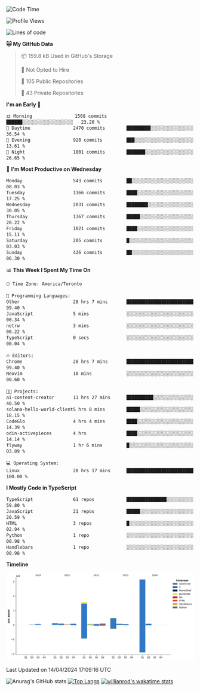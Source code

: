 <!--START_SECTION:waka-->
![Code Time](http://img.shields.io/badge/Code%20Time-1%2C424%20hrs%2011%20mins-blue)

![Profile Views](http://img.shields.io/badge/Profile%20Views-0-blue)

![Lines of code](https://img.shields.io/badge/From%20Hello%20World%20I%27ve%20Written-6.0%20million%20lines%20of%20code-blue)

**🐱 My GitHub Data** 

> 📦 159.8 kB Used in GitHub's Storage 
 > 
> 🚫 Not Opted to Hire
 > 
> 📜 105 Public Repositories 
 > 
> 🔑 43 Private Repositories 
 > 
**I'm an Early 🐤** 

```text
🌞 Morning                1568 commits        ██████░░░░░░░░░░░░░░░░░░░   23.20 % 
🌆 Daytime                2470 commits        █████████░░░░░░░░░░░░░░░░   36.54 % 
🌃 Evening                920 commits         ███░░░░░░░░░░░░░░░░░░░░░░   13.61 % 
🌙 Night                  1801 commits        ███████░░░░░░░░░░░░░░░░░░   26.65 % 
```
📅 **I'm Most Productive on Wednesday** 

```text
Monday                   543 commits         ██░░░░░░░░░░░░░░░░░░░░░░░   08.03 % 
Tuesday                  1166 commits        ████░░░░░░░░░░░░░░░░░░░░░   17.25 % 
Wednesday                2031 commits        ████████░░░░░░░░░░░░░░░░░   30.05 % 
Thursday                 1367 commits        █████░░░░░░░░░░░░░░░░░░░░   20.22 % 
Friday                   1021 commits        ████░░░░░░░░░░░░░░░░░░░░░   15.11 % 
Saturday                 205 commits         █░░░░░░░░░░░░░░░░░░░░░░░░   03.03 % 
Sunday                   426 commits         ██░░░░░░░░░░░░░░░░░░░░░░░   06.30 % 
```


📊 **This Week I Spent My Time On** 

```text
🕑︎ Time Zone: America/Toronto

💬 Programming Languages: 
Other                    28 hrs 7 mins       █████████████████████████   99.40 % 
JavaScript               5 mins              ░░░░░░░░░░░░░░░░░░░░░░░░░   00.34 % 
netrw                    3 mins              ░░░░░░░░░░░░░░░░░░░░░░░░░   00.22 % 
TypeScript               0 secs              ░░░░░░░░░░░░░░░░░░░░░░░░░   00.04 % 

🔥 Editors: 
Chrome                   28 hrs 7 mins       █████████████████████████   99.40 % 
Neovim                   10 mins             ░░░░░░░░░░░░░░░░░░░░░░░░░   00.60 % 

🐱‍💻 Projects: 
ai-content-creator       11 hrs 27 mins      ██████████░░░░░░░░░░░░░░░   40.50 % 
solana-hello-world-client5 hrs 8 mins        █████░░░░░░░░░░░░░░░░░░░░   18.15 % 
CodeGlo                  4 hrs 4 mins        ████░░░░░░░░░░░░░░░░░░░░░   14.39 % 
odin-activepieces        4 hrs               ████░░░░░░░░░░░░░░░░░░░░░   14.14 % 
flyway                   1 hr 6 mins         █░░░░░░░░░░░░░░░░░░░░░░░░   03.89 % 

💻 Operating System: 
Linux                    28 hrs 17 mins      █████████████████████████   100.00 % 
```

**I Mostly Code in TypeScript** 

```text
TypeScript               61 repos            ███████████████░░░░░░░░░░   59.80 % 
JavaScript               21 repos            █████░░░░░░░░░░░░░░░░░░░░   20.59 % 
HTML                     3 repos             █░░░░░░░░░░░░░░░░░░░░░░░░   02.94 % 
Python                   1 repo              ░░░░░░░░░░░░░░░░░░░░░░░░░   00.98 % 
Handlebars               1 repo              ░░░░░░░░░░░░░░░░░░░░░░░░░   00.98 % 
```



**Timeline**

![Lines of Code chart](https://raw.githubusercontent.com/wise-introvert/wise-introvert/master/assets/bar_graph.png)


 Last Updated on 14/04/2024 17:09:16 UTC
<!--END_SECTION:waka-->

![Anurag's GitHub stats](https://github-readme-stats.vercel.app/api?username=wise-introvert&count_private=true&show_icons=true)
[![Top Langs](https://github-readme-stats.vercel.app/api/top-langs/?username=wise-introvert&langs_count=10)](https://github.com/anuraghazra/github-readme-stats)
[![willianrod's wakatime stats](https://github-readme-stats.vercel.app/api/wakatime?username=wiseintrovert)](https://github.com/anuraghazra/github-readme-stats)
